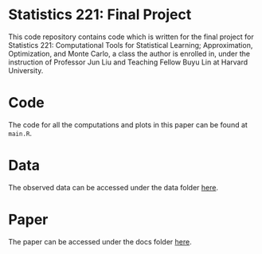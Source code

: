 # Statistics 221: Final Project
This code repository contains code which is written for the final project for Statistics 221: Computational Tools for Statistical Learning; Approximation, Optimization, and Monte Carlo, a class the author is enrolled in, under the instruction of Professor Jun Liu and Teaching Fellow Buyu Lin at Harvard University.

# Code
The code for all the computations and plots in this paper can be found at `main.R`.

# Data
The observed data can be accessed under the data folder [here](data/stat221_2022_final_data.csv).

# Paper
The paper can be accessed under the docs folder [here](docs/Stat221FinalProject.pdf).
